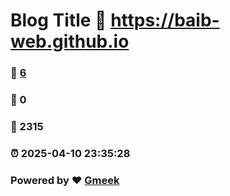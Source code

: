 # Blog Title :link: https://baib-web.github.io 
### :page_facing_up: [6](https://baib-web.github.io/tag.html) 
### :speech_balloon: 0 
### :hibiscus: 2315 
### :alarm_clock: 2025-04-10 23:35:28 
### Powered by :heart: [Gmeek](https://github.com/Meekdai/Gmeek)
